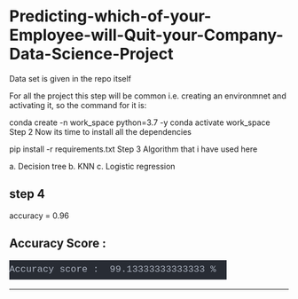 # Predicting-which-of-your-Employee-will-Quit-your-Company-Data-Science-Project

Data set is given in the repo itself

For all the project this step will be common i.e. creating an environmnet and activating it, so the command for it is:

conda create -n work_space python=3.7 -y
conda activate work_space
Step 2
Now its time to install all the dependencies

pip install -r requirements.txt
Step 3
Algorithm that i have used here

a. Decision tree
b. KNN
c. Logistic regression


## step 4
accuracy = 0.96






## Accuracy Score :   
![accuracy](screenshots/accuracy.png)

---
